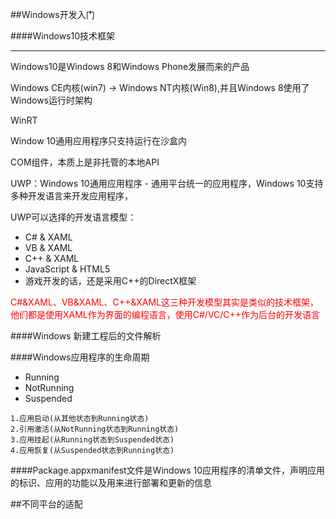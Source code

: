 ##Windows开发入门

####Windows10技术框架

------

Windows10是Windows 8和Windows Phone发展而来的产品

Windows CE内核(win7) -> Windows NT内核(Win8),并且Windows 8使用了Windows运行时架构

WinRT

Window 10通用应用程序只支持运行在沙盒内

COM组件，本质上是非托管的本地API

UWP：Windows 10通用应用程序 - 通用平台统一的应用程序，Windows 10支持多种开发语言来开发应用程序，

UWP可以选择的开发语言模型：

- C# & XAML
- VB & XAML
- C++ & XAML
- JavaScript & HTML5
- 游戏开发的话，还是采用C++的DirectX框架

<font color=red>C#&XAML、VB&XAML、C++&XAML这三种开发模型其实是类似的技术框架，他们都是使用XAML作为界面的编程语言，使用C#/VC/C++作为后台的开发语言</font>



####Windows 新建工程后的文件解析

####Windows应用程序的生命周期

- Running
- NotRunning
- Suspended

```
1.应用启动(从其他状态到Running状态)
2.引用激活(从NotRunning状态到Running状态)
3.应用挂起(从Running状态到Suspended状态)
4.应用恢复(从Suspended状态到Running状态)
```



####Package.appxmanifest文件是Windows 10应用程序的清单文件，声明应用的标识、应用的功能以及用来进行部署和更新的信息





##不同平台的适配



